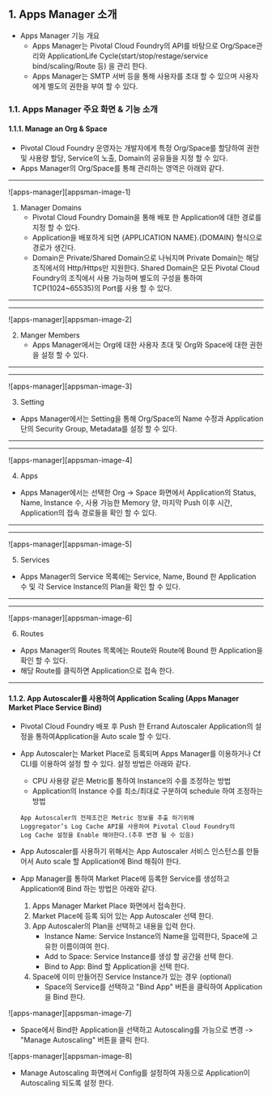 ## 1. Apps Manager 소개

- Apps Manager 기능 개요
	- Apps Manager는 Pivotal Cloud Foundry의 API를 바탕으로 Org/Space관리와 ApplicationLife Cycle(start/stop/restage/service bind/scaling/Route 등) 을 관리 한다.
	- Apps Manager는 SMTP 서버 등을 통해 사용자를 초대 할 수 있으며 사용자에게 별도의 권한을 부여 할 수 있다.

### 1.1. Apps Manager 주요 화면 & 기능 소개

#### 1.1.1. Manage an Org & Space

- Pivotal Cloud Foundry 운영자는 개발자에게 특정 Org/Space를 할당하여 권한 및 사용량 할당, Service의 노출, Domain의 공유들을 지정 할 수 있다.
- Apps Manager의 Org/Space를 통해 관리하는 영역은 아래와 같다.

---

![apps-manager][appsman-image-1]

1. Manager Domains
	- Pivotal Cloud Foundry Domain을 통해 배포 한 Application에 대한 경로를 지정 할 수 있다.
	- Application을 배포하게 되면 {APPLICATION NAME}.{DOMAIN} 형식으로 경로가 생긴다.
	- Domain은 Private/Shared Domain으로 나눠지며 Private Domain는 해당 조직에서의 Http/Https만 지원한다.  Shared Domain은 모든 Pivotal Cloud Foundry의 조직에서 사용 가능하며 별도의 구성을 통하여 TCP(1024~65535)의 Port를 사용 할 수 있다.
---
---

![apps-manager][appsman-image-2]

2.  Manger Members
	- Apps Manager에서는 Org에 대한 사용자 초대 및 Org와 Space에 대한 권한을 설정 할 수 있다.
---
---

![apps-manager][appsman-image-3]

3. Setting
- Apps Manager에서는 Setting을 통해 Org/Space의 Name 수정과 Application 단의 Security Group, Metadata를 설정 할 수 있다.
---
---

![apps-manager][appsman-image-4]

4. Apps
- Apps Manager에서는 선택한 Org -> Space 화면에서 Application의 Status, Name, Instance 수, 사용 가능한 Memory 양, 마지막 Push 이후 시간, Application의 접속 경로들을 확인 할 수 있다.
---

---

![apps-manager][appsman-image-5]

5. Services
- Apps Manager의 Service 목록에는 Service, Name, Bound 한 Application 수 및 각 Service Instance의 Plan을 확인 할 수 있다.

---

---

![apps-manager][appsman-image-6]

6. Routes
- Apps Manager의 Routes 목록에는 Route와 Route에 Bound 한 Application을 확인 할 수 있다.
- 해당 Route를 클릭하면 Application으로 접속 한다.

---

#### 1.1.2. App Autoscaler를  사용하여 Application Scaling (Apps Manager Market Place Service Bind)

- Pivotal Cloud Foundry 배포 후 Push 한 Errand Autoscaler Application의 설정을 통하여Application을 Auto scale 할 수 있다.
- App Autoscaler는 Market Place로 등록되며 Apps Manager를 이용하거나 Cf CLI를 이용하여 설정 할 수 있다. 설정 방법은 아래와 같다.
	- CPU 사용량 같은 Metric를 통하여  Instance의 수를 조정하는 방법
	- Application의 Instance 수를 최소/최대로 구분하여 schedule 하여 조정하는 방법
	```
	App Autoscaler의 전제조건은 Metric 정보를 추출 하기위해
	Loggregator’s Log Cache API를 사용하여 Pivotal Cloud Foundry의
	Log Cache 설정을 Enable 해야한다.(추후 변경 될 수 있음)
	```

- App Autoscaler를 사용하기 위해서는 App Autoscaler 서비스 인스턴스를 만들어서  Auto scale 할 Application에 Bind 해줘야 한다.

- App Manager를 통하여 Market Place에 등록한 Service를 생성하고 Application에 Bind 하는 방법은 아래와 같다.
	1. Apps Manager Market Place 화면에서 접속한다.
	2. Market Place에 등록 되어 있는 App Autoscaler 선택 한다.
	3. App Autoscaler의 Plan을 선택하고 내용을 입력 한다.
		- Instance Name: Service Instance의 Name을 입력한다, Space에 고유한 이름이여여 한다.
		- Add to Space: Service Instance를 생성 할 공간을 선택 한다.
		- Bind to App: Bind 할 Application을 선택 한다.
	4. Space에 이미 만들어진 Service Instance가 있는 경우 (optional)
		- Space의 Service를 선택하고 "Bind App" 버튼을 클릭하여 Application을 Bind 한다.

![apps-manager][appsman-image-7]

- Space에서 Bind한 Application을 선택하고 Autoscaling를 가능으로 변경 -> "Manage Autoscaling"  버튼을 클릭 한다.

![apps-manager][appsman-image-8]

- Manage Autoscaling 화면에서 Config를 설정하여 자동으로 Application이 Autoscaling 되도록 설정 한다.

[apps-image-1]:./images/appsman-1.png
[apps-image-2]:./images/appsman-2.png
[apps-image-3]:./images/appsman-3.png
[apps-image-4]:./images/appsman-4.png
[apps-image-5]:./images/appsman-5.png
[apps-image-6]:./images/appsman-6.png
[apps-image-7]:./images/appsman-7.png
[apps-image-8]:./images/appsman-8.png


